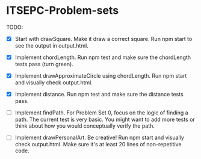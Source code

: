 # ITSEPC-Problem-sets

TODO:

- [x] Start with drawSquare. Make it draw a correct square. Run npm start to see the output in output.html.

- [x] Implement chordLength. Run npm test and make sure the chordLength tests pass (turn green).

- [x] Implement drawApproximateCircle using chordLength. Run npm start and visually check output.html.

- [x] Implement distance. Run npm test and make sure the distance tests pass.

- [ ] Implement findPath. For Problem Set 0, focus on the logic of finding a path. The current test is very basic. You might want to add more tests or think about how you would conceptually verify the path.

- [ ] Implement drawPersonalArt. Be creative! Run npm start and visually check output.html. Make sure it's at least 20 lines of non-repetitive code.
